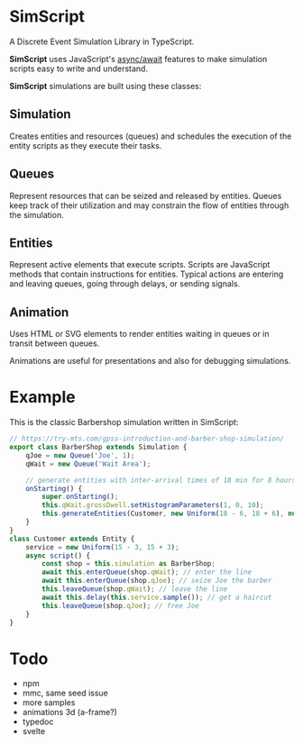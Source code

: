 # SimScript

A Discrete Event Simulation Library in TypeScript.

**SimScript** uses JavaScript's
[async/await](https://developer.mozilla.org/en-US/docs/Learn/JavaScript/Asynchronous/Async_await)
features to make simulation scripts easy to write and understand.

**SimScript** simulations are built using these classes:

## Simulation

Creates entities and resources (queues) and schedules the execution of the entity
scripts as they execute their tasks.

## Queues

Represent resources that can be seized and released by entities.
Queues keep track of their utilization and may constrain the flow of entities through the simulation.

## Entities

Represent active elements that execute scripts. Scripts are JavaScript methods that
contain instructions for entities. Typical actions are entering and leaving queues,
going through delays, or sending signals.

## Animation

Uses HTML or SVG elements to render entities waiting in queues or in transit between queues.

Animations are useful for presentations and also for debugging simulations.

# Example

This is the classic Barbershop simulation written in SimScript:

```typescript
// https://try-mts.com/gpss-introduction-and-barber-shop-simulation/
export class BarberShop extends Simulation {
    qJoe = new Queue('Joe', 1);
    qWait = new Queue('Wait Area');

    // generate entities with inter-arrival times of 18 min for 8 hours * 7 days
    onStarting() {
        super.onStarting();
        this.qWait.grossDwell.setHistogramParameters(1, 0, 10);
        this.generateEntities(Customer, new Uniform(18 - 6, 18 + 6), null, 0, 60 * 8 * 7);
    }
}
class Customer extends Entity {
    service = new Uniform(15 - 3, 15 + 3);
    async script() {
        const shop = this.simulation as BarberShop;
        await this.enterQueue(shop.qWait); // enter the line
        await this.enterQueue(shop.qJoe); // seize Joe the barber
        this.leaveQueue(shop.qWait); // leave the line
        await this.delay(this.service.sample()); // get a haircut
        this.leaveQueue(shop.qJoe); // free Joe        
    }
}
```

# Todo
- npm
- mmc, same seed issue
- more samples
- animations 3d (a-frame?)
- typedoc
- svelte
